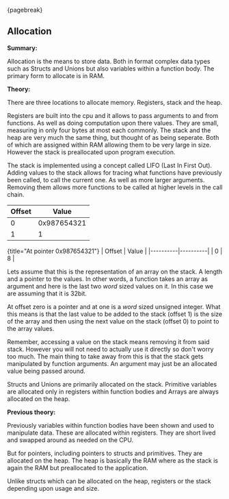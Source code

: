 {pagebreak}

## Allocation
**Summary:**

Allocation is the means to store data. Both in format complex data types such as Structs and Unions but also variables within a function body. The primary form to allocate is in RAM.

**Theory:**

There are three locations to allocate memory. Registers, stack and the heap.

Registers are built into the cpu and it allows to pass arguments to and from functions. As well as doing computation upon there values. They are small, measuring in only four bytes at most each commonly.
The stack and the heap are very much the same thing, but thought of as being seperate. Both of which are assigned within RAM allowing them to be very large in size. However the stack is preallocated upon program execution.

The stack is implemented using a concept called LIFO (Last In First Out). Adding values to the stack allows for tracing what functions have previously been called, to call the current one. As well as more larger arguments. Removing them allows more functions to be called at higher levels in the call chain.

| Offset | Value                        |
|-----------|-------------------------------|
| 0         | 0x987654321           |
| 1         | 1                              |

{title="At pointer 0x987654321"}
| Offset | Value |
|----------|----------|
| 0        | 8        |

Lets assume that this is the representation of an array on the stack. A length and a pointer to the values. In other words, a function takes an array as argument and here is the last two *word* sized values on it. In this case we are assuming that it is 32bit.

At offset zero is a pointer and at one is a *word* sized unsigned integer. What this means is that the last value to be added to the stack (offset 1) is the size of the array and then using the next value on the stack (offset 0) to point to the array values.

Remember, accessing a value on the stack means removing it from said stack. However you will not need to actually use it directly so don't worry too much. The main thing to take away from this is that the stack gets manipulated by function arguments. An argument may just be an allocated value being passed around.

Structs and Unions are primarily allocated on the stack. Primitive variables are allocated only in registers within function bodies and Arrays are always allocated on the heap.

**Previous theory:**

Previously variables within function bodies have been shown and used to manipulate data. These are allocated within registers. They are short lived and swapped around as needed on the CPU.

But for pointers, including pointers to structs and primitives. They are allocated on the heap. The heap is basically the RAM where as the stack is again the RAM but preallocated to the application.

Unlike structs which can be allocated on the heap, registers or the stack depending upon usage and size.